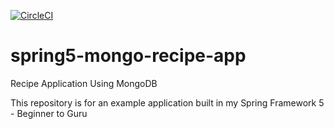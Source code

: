 [![CircleCI](https://circleci.com/gh/fnmabreu/spring5-mongo-recipe-app.svg?style=shield)](https://circleci.com/gh/fnmabreu/spring5-mongo-recipe-app)

# spring5-mongo-recipe-app
Recipe Application Using MongoDB

This repository is for an example application built in my Spring Framework 5 - Beginner to Guru
